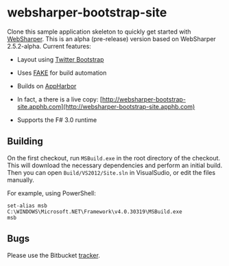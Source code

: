 # websharper-bootstrap-site

Clone this sample application skeleton to quickly get started with
[WebSharper](http://websharper.com).  This is an alpha (pre-release)
version based on WebSharper 2.5.2-alpha.  Current features:

  * Layout using [Twitter Bootstrap](http://twitter.github.com/bootstrap)

  * Uses [FAKE](http://github.com/fsharp/FAKE) for build automation

  * Builds on [AppHarbor](http://appharbor.com)

  * In fact, a there is a live copy: [http://websharper-bootstrap-site.apphb.com](http://websharper-bootstrap-site.apphb.com)

  * Supports the F# 3.0 runtime

## Building

On the first checkout, run `MSBuild.exe` in the root directory of the
checkout.  This will download the necessary dependencies and perform
an initial build.  Then you can open `Build/VS2012/Site.sln` in
VisualSudio, or edit the files manually.

For example, using PowerShell:

    set-alias msb C:\WINDOWS\Microsoft.NET\Framework\v4.0.30319\MSBuild.exe
    msb

## Bugs

Please use the Bitbucket [tracker](http://bitbucket.org/IntelliFactory/websharper-bootstrap-site/issues).
